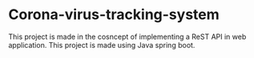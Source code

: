 # Corona-virus-tracking-system
This project is made in the cosncept of implementing a ReST API in web application.
This project is made using Java spring boot.
